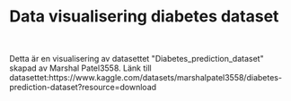 <h1>Data visualisering diabetes dataset</h1>
<br>
<p>Detta är en visualisering av datasettet "Diabetes_prediction_dataset" skapad av Marshal Patel3558. Länk till datasettet:<a>https://www.kaggle.com/datasets/marshalpatel3558/diabetes-prediction-dataset?resource=download</a></p>
